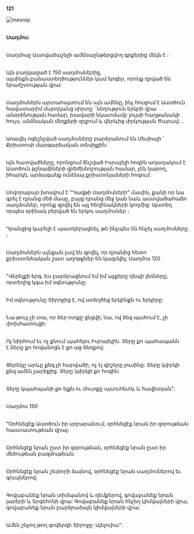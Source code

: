 **121**

![mesrop](https://volamar.ru/audio_video/foto/01/detbible/B254.BMP)

\
**Սաղմոս:**

\
Սաղմոսը Աստվածաշնչի ամենաընթերցվող գրքերից մեկն է ։

\
Այն բաղկացած է 150 սաղմոսներից, այսինքն.բանաստեղծություններ կամ երգեր, որոնք դրված են երաժշտության վրա:

\
Սաղմոսներն արտահայտում են այն ամենը, ինչ հուզում է Աստծուն հավատարիմ մարդկանց սիրտը ՝ նեղություն երկրի վրա անօրինության համար, խավարի նկատմամբ լույսի հաղթանակի հույս, անձնական մեղքերի զղջում և վերևից փրկության Ծարավ: ..

\
Առավել ոգեշնչված սաղմոսները բարձրանում են Մեսիայի ՝ Քրիստոսի մարգարեական տեսիլքին:

\
Այն հատվածները, որոնցում ճնշված Իսրայելի հոգին աղաղակում է Աստծուն թշնամիների վրեժխնդրության համար, չեն կարող, իհարկե, արձագանք ունենալ քրիստոնյաների հոգում:

\
Սովորաբար խոսվում է "Դավթի Սաղմոսների" մասին, քանի որ նա գրել է դրանց մեծ մասը, բայց դրանց մեջ կան նաև աստվածահաճո սաղմոսներ, որոնք գրվել են այլ հեղինակների կողմից: Այստեղ որպես օրինակ բերված են երկու սաղմոսներ ։

\
Դրանցից կարելի է պատկերացնել, թե ինչպես են հնչել սաղմոսները ։

\
Սաղմոսներն այնքան լավ են գրվել, որ դրանից հետո քրիստոնեական շատ աղոթքներ են կազմվել:
Սաղմոս 120

\
"Վերելքի երգ. Ես բարձրացնում եմ իմ աչքերը դեպի լեռները, որտեղից կգա իմ օգնությունը:

\
Իմ օգնությունը Տիրոջից է, ով ստեղծեց երկինքն ու երկիրը:

\
Նա թույլ չի տա, որ ձեր ոտքը ցնցվի, նա, ով ձեզ պահում է, չի փոխհատուցի:

\
Ոչ նիրհում եւ ոչ քնում պահելու Իսրայելին. Տերը քո պահապանն է.Տերը քո հովանոցն է քո աջ ձեռքով:

\
Ցերեկը արևը քեզ չի հարվածի, ոչ էլ գիշերը լուսինը: Տերը կփրկի քեզ ամեն չարիքից. Տերը կփրկի քո հոգին:

\
Տերը կպահպանի քո ելքն ու մուտքը այսուհետև և հավիտյան":

\
Սաղմոս 150

\
"Օրհնեցէք Աստծուն իր սրբարանում, օրհնեցէք նրան իր զօրութեան հաստատութեան վրայ։

\
Օրհնեցէք նրան ըստ իր զօրութեան, օրհնեցէք նրան ըստ իր մեծութեան բազմութեան:

\
Օրհնեցէք նրան շեփորի ձայնով, օրհնեցէք նրան սաղմոսներով եւ գուսլներով:

\
Գովաբանեք նրան տիմպանով և դեմքերով, գովաբանեք նրան լարերի և երգեհոնի վրա: Գովաբանեք նրան հնչեղ կիմվալների վրա, գովաբանեք նրան բարձրաձայն կիմվալների վրա:

\
Ամեն շնչող թող գովերգի Տիրոջը: Ալելուիա":
